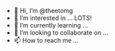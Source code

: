 - 👋 Hi, I’m @theetomg
- 👀 I’m interested in ... LOTS!
- 🌱 I’m currently learning ...
- 💞️ I’m looking to collaborate on ...
- 📫 How to reach me ...

<!---
theetomg/theetomg is a ✨ special ✨ repository because its `README.md` (this file) appears on your GitHub profile.
You can click the Preview link to take a look at your changes.
--->
